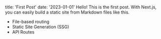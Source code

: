 title: 'First Post'
date: '2023-01-01'
Hello! This is the first post.
With Next.js, you can easily build a static site from Markdown files like this.
 * File-based routing
 * Static Site Generation (SSG)
 * API Routes
